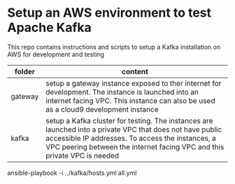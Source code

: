 # Setup an AWS environment to test Apache Kafka

This repo contains instructions and scripts to setup a Kafka installation on AWS for development and testing


| folder | content |
|----| --- |
| gateway | setup a gateway instance exposed to ther internet for development. The instance is launched into an internet facing  VPC. This instance can also be used as a cloud9 development instance |
| kafka | setup a Kafka cluster for testing. The instances are launched into a private VPC that does not have public accessible IP addresses. To access the instances, a VPC peering between the internet facing VPC and this private VPC is needed|

ansible-playbook -i ../kafka/hosts.yml all.yml
